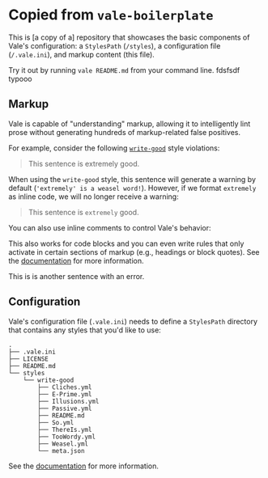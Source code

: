 # Copied from ``vale-boilerplate``

This is [a copy of a] repository that showcases the basic components of Vale's configuration: a `StylesPath` (`/styles`), a configuration file (`/.vale.ini`), and markup content (this file).

Try it out by running `vale README.md` from your command line. fdsfsdf typooo

## Markup

Vale is capable of "understanding" markup, allowing it to intelligently lint prose without generating hundreds of markup-related false positives.

For example, consider the following [`write-good`](https://github.com/btford/write-good) style violations:

> This sentence is extremely good.

When using the `write-good` style, this sentence will generate a warning by default (`'extremely' is a weasel word!`). However, if we format `extremely` as inline code, we will no longer receive a warning:

> This sentence is `extremely` good.

You can also use inline comments to control Vale's behavior:

<!-- vale off -->

This also works for code blocks and you can even write rules that only activate in certain sections of markup (e.g., headings or block quotes). See the [documentation](https://docs.errata.ai/vale/scoping) for more information.

<!-- vale on -->

This is is another sentence with an error.

## Configuration

Vale's configuration file (`.vale.ini`) needs to define a `StylesPath` directory that contains any styles that you'd like to use:

```text
.
├── .vale.ini
├── LICENSE
├── README.md
└── styles
    └── write-good
        ├── Cliches.yml
        ├── E-Prime.yml
        ├── Illusions.yml
        ├── Passive.yml
        ├── README.md
        ├── So.yml
        ├── ThereIs.yml
        ├── TooWordy.yml
        ├── Weasel.yml
        └── meta.json
```

See the [documentation](https://vale.sh/docs/topics/config) for more information.
